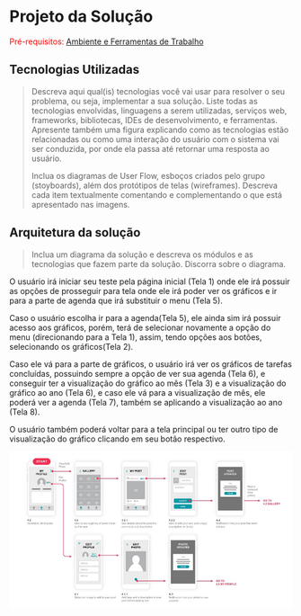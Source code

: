 # Projeto da Solução

<span style="color:red">Pré-requisitos: <a href="4-Gestão-Configuração.md"> Ambiente e Ferramentas de Trabalho</a></span>

## Tecnologias Utilizadas

> Descreva aqui qual(is) tecnologias você vai usar para resolver o seu
> problema, ou seja, implementar a sua solução. Liste todas as
> tecnologias envolvidas, linguagens a serem utilizadas, serviços web,
> frameworks, bibliotecas, IDEs de desenvolvimento, e ferramentas.
> Apresente também uma figura explicando como as tecnologias estão
> relacionadas ou como uma interação do usuário com o sistema vai ser
> conduzida, por onde ela passa até retornar uma resposta ao usuário.
> 
> Inclua os diagramas de User Flow, esboços criados pelo grupo
> (stoyboards), além dos protótipos de telas (wireframes). Descreva cada
> item textualmente comentando e complementando o que está apresentado
> nas imagens.

## Arquitetura da solução

> Inclua um diagrama da solução e descreva os módulos e as tecnologias
> que fazem parte da solução. Discorra sobre o diagrama.

O usuário irá iniciar seu teste pela página inicial (Tela 1) onde ele irá possuir as opções de prosseguir para tela onde ele irá poder ver os gráficos e ir para a parte de agenda que irá substituir o menu (Tela 5).

Caso o usuário escolha ir para a agenda(Tela 5), ele ainda sim irá possuir acesso aos gráficos, porém, terá de selecionar novamente a opção do menu (direcionando para a Tela 1), assim, tendo opções aos botões, selecionando os gráficos(Tela 2).

Caso ele vá para a parte de gráficos, o usuário irá ver os gráficos de tarefas concluídas, possuindo sempre a opção de ver sua agenda (Tela 6), e conseguir ter a visualização do gráfico ao mês (Tela 3) e a visualização do gráfico ao ano (Tela 6), e caso ele vá para a visualização de mês, ele poderá ver a agenda (Tela 7), também se aplicando a visualização ao ano (Tela 8).

O usuário também poderá voltar para a tela principal ou ter outro tipo de visualização do gráfico clicando em seu botão respectivo.

![Exemplo de UserFlow](images/userflow.jpg)
